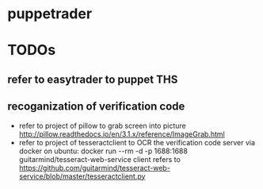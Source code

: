 # puppetrader

# TODOs

## refer to easytrader to puppet THS

## recoganization of verification code
- refer to project of pillow to grab screen into picture
    http://pillow.readthedocs.io/en/3.1.x/reference/ImageGrab.html
- refer to project of tesseractclient to OCR the verification code
    server via docker on ubuntu: docker run --rm -d -p 1688:1688 guitarmind/tesseract-web-service
    client refers to https://github.com/guitarmind/tesseract-web-service/blob/master/tesseractclient.py